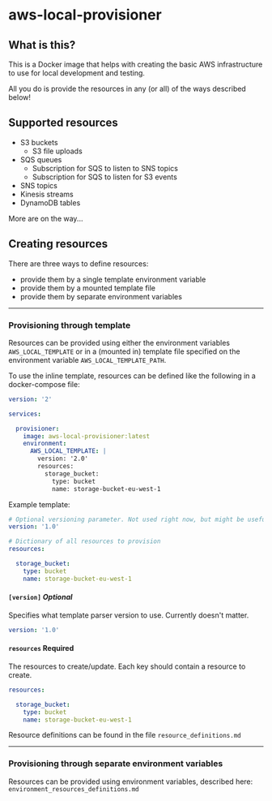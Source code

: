 # aws-local-provisioner

## What is this?

This is a Docker image that helps with creating the basic AWS infrastructure
to use for local development and testing.

All you do is provide the resources in any (or all) of the ways described below!

## Supported resources

- S3 buckets
  - S3 file uploads
- SQS queues
  - Subscription for SQS to listen to SNS topics
  - Subscription for SQS to listen for S3 events
- SNS topics
- Kinesis streams
- DynamoDB tables

More are on the way...

## Creating resources

There are three ways to define resources:

  - provide them by a single template environment variable
  - provide them by a mounted template file
  - provide them by separate environment variables

---

### Provisioning through template

Resources can be provided using either the environment variables `AWS_LOCAL_TEMPLATE` or in a (mounted in) template file specified on the environment variable `AWS_LOCAL_TEMPLATE_PATH`.

To use the inline template, resources can be defined like the following in a docker-compose file:

```yaml
version: '2'

services:

  provisioner:
    image: aws-local-provisioner:latest
    environment:
      AWS_LOCAL_TEMPLATE: |
        version: '2.0'
        resources:
          storage_bucket:
            type: bucket
            name: storage-bucket-eu-west-1
```

Example template:

```yaml
# Optional versioning parameter. Not used right now, but might be useful to enable legacy formats.
version: '1.0'

# Dictionary of all resources to provision
resources:

  storage_bucket:
    type: bucket
    name: storage-bucket-eu-west-1
```

####  `[version]` _Optional_

Specifies what template parser version to use. Currently doesn't matter.

```yaml
version: '1.0'
```

#### `resources` **Required**

The resources to create/update. Each key should contain a resource to create.

```yaml
resources:

  storage_bucket:
    type: bucket
    name: storage-bucket-eu-west-1
```

Resource definitions can be found in the file `resource_definitions.md`

---

### Provisioning through separate environment variables

Resources can be provided using environment variables, described here: `environment_resources_definitions.md`
